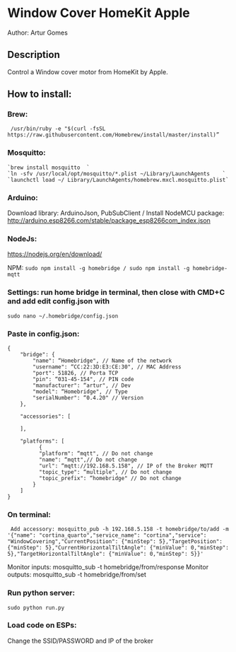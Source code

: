 # Window Cover HomeKit Apple
Author: Artur Gomes
## Description
Control a Window cover motor from HomeKit by Apple.

## How to install:

### Brew:
 ` /usr/bin/ruby -e "$(curl -fsSL https://raw.githubusercontent.com/Homebrew/install/master/install)”`

### Mosquitto:
```
`brew install mosquitto  `
`ln -sfv /usr/local/opt/mosquitto/*.plist ~/Library/LaunchAgents    `
`launchctl load ~/ Library/LaunchAgents/homebrew.mxcl.mosquitto.plist`
```

### Arduino: 
Download library: ArduinoJson, PubSubClient / Install NodeMCU package: 
http://arduino.esp8266.com/stable/package_esp8266com_index.json

### NodeJs: 
https://nodejs.org/en/download/

NPM: 
`sudo npm install -g homebridge / sudo npm install -g homebridge-mqtt`

### Settings: run home bridge in terminal, then close with CMD+C and add edit config.json with 
`sudo nano ~/.homebridge/config.json`

### Paste in config.json:
```
{
    "bridge": {
        "name": “Homebridge", // Name of the network
        "username": “CC:22:3D:E3:CE:30", // MAC Address
        "port": 51826, // Porta TCP 
        "pin": “031-45-154", // PIN code 
        "manufacturer": “artur", // Dev
        "model": “Homebridge", // Type
        "serialNumber": “0.4.20" // Version 
    },

    "accessories": [

    ],

    "platforms": [
          {
          "platform": “mqtt", // Do not change
          "name": “mqtt",// Do not change
          "url": “mqtt://192.168.5.158", // IP of the Broker MQTT
          "topic_type": “multiple", // Do not change
          "topic_prefix": “homebridge" // Do not change
        }
    ]
}
```

### On terminal:

```
 Add accessory: mosquitto_pub -h 192.168.5.158 -t homebridge/to/add -m '{"name": "cortina_quarto","service_name": "cortina","service": "WindowCovering","CurrentPosition": {"minStep": 5},"TargetPosition": {"minStep": 5},"CurrentHorizontalTiltAngle": {"minValue": 0,"minStep": 5},"TargetHorizontalTiltAngle": {"minValue": 0,"minStep": 5}}'
```

Monitor inputs: mosquitto_sub -t homebridge/from/response
Monitor outputs: mosquitto_sub -t homebridge/from/set

### Run python server: 
`sudo python run.py`

### Load code on ESPs: 
Change the SSID/PASSWORD and IP of the broker
